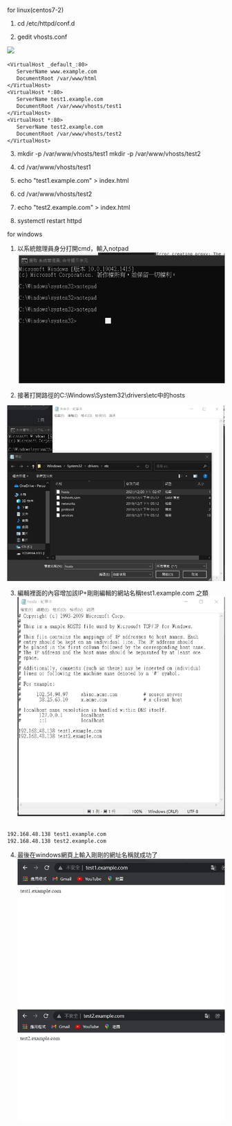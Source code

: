 for linux(centos7-2)

1. cd /etc/httpd/conf.d

2. gedit vhosts.conf

![](picture/gedit_vhost.jpg)
```
<VirtualHost _default_:80>
   ServerName www.example.com
   DocumentRoot /var/www/html
</VirtualHost>
<VirtualHost *:80>
   ServerName test1.example.com
   DocumentRoot /var/www/vhosts/test1
</VirtualHost>
<VirtualHost *:80>
   ServerName test2.example.com
   DocumentRoot /var/www/vhosts/test2
</VirtualHost>
```

3. mkdir -p /var/www/vhosts/test1
  mkdir -p /var/www/vhosts/test2

4. cd /var/www/vhosts/test1

5. echo "test1.example.com" > index.html

6. cd /var/www/vhosts/test2

7. echo "test2.example.com" > index.html

8. systemctl restart httpd

for windows
1. 以系統館理員身分打開cmd，輸入notpad
![](picture/Authority.jpg)

2. 接著打開路徑的C:\Windows\System32\drivers\etc中的hosts

![](picture/step.jpg)

3. 編輯裡面的內容增加該IP+剛剛編輯的網站名稱test1.example.com 之類
![](picture/hosts.jpg)
```

192.168.48.138 test1.example.com
192.168.48.138 test2.example.com

```

4. 最後在windows網頁上輸入剛剛的網址名稱就成功了
![](picture/test1.jpg)
![](picture/test2.jpg)